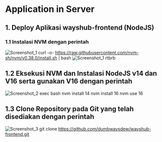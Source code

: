# Application in Server
 ## 1. Deploy Aplikasi wayshub-frontend (NodeJS)
  ### 1.1 Instalasi NVM dengan perintah
   ![Screenshot_1](https://github.com/wilsonakbar/devops18-dumbways-WilsonAkbar/assets/132327628/f8e77ccc-43b0-4132-af4c-1f88c8f19210)
    curl -o- https://raw.githubusercontent.com/nvm-sh/nvm/v0.38.0/install.sh | bash
  ![Screenshot_1](https://github.com/wilsonakbar/devops18-dumbways-WilsonAkbar/assets/132327628/f8e77ccc-43b0-4132-af4c-1f88c8f19210)
    rtbrb
 

  
  
  
    
  ## 1.2 Eksekusi NVM dan Instalasi NodeJS v14 dan V16 serta gunakan V16 dengan perintah
  ![Screenshot_2](https://github.com/wilsonakbar/devops18-dumbways-WilsonAkbar/assets/132327628/31c361d2-d1c6-4dbc-8b82-c3d9fbd91da6)
    exec bash
    nvm install 14
    nvm install 16
    nvm use 16
  
  
    
  ## 1.3 Clone Repository pada Git yang telah disediakan dengan perintah
  ![Screenshot_3](https://github.com/wilsonakbar/devops18-dumbways-WilsonAkbar/assets/132327628/b36d45f2-1dfc-46b0-b57d-9956d4be1c89)
    git clone https://github.com/dumbwaysdew/wayshub-frontend.git
